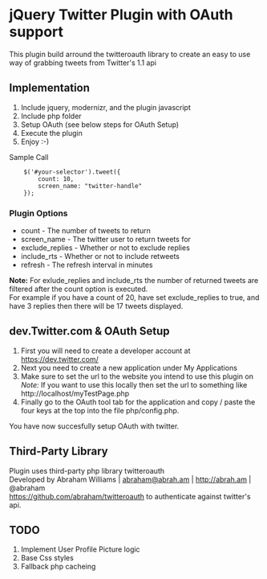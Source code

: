 # jQuery Twitter Plugin with OAuth support #
This plugin build arround the twitteroauth library to create 
an easy to use way of grabbing tweets from Twitter's 1.1 api

## Implementation ##
1. Include jquery, modernizr, and the plugin javascript
2. Include php folder
3. Setup OAuth (see below steps for OAuth Setup)
4. Execute the plugin
5. Enjoy :-)

Sample Call  

        $('#your-selector').tweet({  
            count: 10,  
            screen_name: "twitter-handle"  
        });

### Plugin Options ###
* count             - The number of tweets to return  
* screen_name       - The twitter user to return tweets for
* exclude_replies   - Whether or not to exclude replies
* include_rts       - Whether or not to include retweets
* refresh           - The refresh interval in minutes

**Note:** For exlude_replies and include_rts the number of returned tweets are filtered 
after the count option is executed.  
For example if you have a count of 20, have set exclude_replies 
to true, and have 3 replies then there will be 17 tweets displayed.

## dev.Twitter.com & OAuth Setup ##
1. First you will need to create a developer account at https://dev.twitter.com/  
2. Next you need to create a new application under My Applications  
3. Make sure to set the url to the website you intend to use this plugin on  
*Note:* If you want to use this locally then set the url to something like http://localhost/myTestPage.php  
4. Finally go to the OAuth tool tab for the application and copy / paste the four keys at the top into the file php/config.php.

You have now succesfully setup OAuth with twitter.

## Third-Party Library ##
Plugin uses third-party php library twitteroauth   
Developed by Abraham Williams | abraham@abrah.am | http://abrah.am | @abraham  
https://github.com/abraham/twitteroauth to authenticate against twitter's api.





## TODO ##
1. Implement User Profile Picture logic
2. Base Css styles
3. Fallback php cacheing

